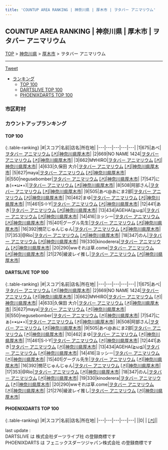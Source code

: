 ```yaml
---
title: 'COUNTUP AREA RANKING | 神奈川県 | 厚木市 | ヲタバー アニマリウム'
---
```

## COUNTUP AREA RANKING | 神奈川県 | 厚木市 | ヲタバー アニマリウム

[TOP](/darts/rank/) > [神奈川県](/darts/rank/神奈川県/) > [厚木市](/darts/rank/神奈川県/厚木市/) > ヲタバー アニマリウム

___

<a href="https://twitter.com/share?ref_src=twsrc%5Etfw" data-text="COUNTUP AREA RANKING | 神奈川県厚木市ヲタバー アニマリウム" class="twitter-share-button" data-hashtags="DARTSLIVE,PHOENIXDARTS,darts,ダーツ" data-show-count="false">Tweet</a>

* [ランキング](#カウントアップランキング)
    * [TOP 100](#top-100)
    * [DARTSLIVE TOP 100](#dartslive-top-100)
    * [PHOENIXDARTS TOP 100](#phoenixdarts-top-100)

### 市区町村

<ul>

</ul>

### カウントアップランキング

#### TOP 100



{:.table-ranking}
|#|スコア|名前|店名|所在地|
|---|---|---|---|---|
|1|675|<span class="rank-name-dl">あべ</span>|<a href="/darts/rank/shops/4e88fa7f715adc160d9b047a20a7ba1e.html">ヲタバー アニマリウム</a> <a href="https://search.dartslive.com/jp/shop/4e88fa7f715adc160d9b047a20a7ba1e">[↗]</a>|<a href="/darts/rank/神奈川県/厚木市">神奈川県厚木市</a>|
|2|669|<span class="rank-name-dl">NO NAME 1424</span>|<a href="/darts/rank/shops/4e88fa7f715adc160d9b047a20a7ba1e.html">ヲタバー アニマリウム</a> <a href="https://search.dartslive.com/jp/shop/4e88fa7f715adc160d9b047a20a7ba1e">[↗]</a>|<a href="/darts/rank/神奈川県/厚木市">神奈川県厚木市</a>|
|3|662|<span class="rank-name-dl">M∀HIRO</span>|<a href="/darts/rank/shops/4e88fa7f715adc160d9b047a20a7ba1e.html">ヲタバー アニマリウム</a> <a href="https://search.dartslive.com/jp/shop/4e88fa7f715adc160d9b047a20a7ba1e">[↗]</a>|<a href="/darts/rank/神奈川県/厚木市">神奈川県厚木市</a>|
|4|633|<span class="rank-name-dl">久保田 大介</span>|<a href="/darts/rank/shops/4e88fa7f715adc160d9b047a20a7ba1e.html">ヲタバー アニマリウム</a> <a href="https://search.dartslive.com/jp/shop/4e88fa7f715adc160d9b047a20a7ba1e">[↗]</a>|<a href="/darts/rank/神奈川県/厚木市">神奈川県厚木市</a>|
|5|627|<span class="rank-name-dl">maya</span>|<a href="/darts/rank/shops/4e88fa7f715adc160d9b047a20a7ba1e.html">ヲタバー アニマリウム</a> <a href="https://search.dartslive.com/jp/shop/4e88fa7f715adc160d9b047a20a7ba1e">[↗]</a>|<a href="/darts/rank/神奈川県/厚木市">神奈川県厚木市</a>|
|6|550|<span class="rank-name-dl">negusebomber</span>|<a href="/darts/rank/shops/4e88fa7f715adc160d9b047a20a7ba1e.html">ヲタバー アニマリウム</a> <a href="https://search.dartslive.com/jp/shop/4e88fa7f715adc160d9b047a20a7ba1e">[↗]</a>|<a href="/darts/rank/神奈川県/厚木市">神奈川県厚木市</a>|
|7|547|<span class="rank-name-dl">にぁ(=•ω•=)</span>|<a href="/darts/rank/shops/4e88fa7f715adc160d9b047a20a7ba1e.html">ヲタバー アニマリウム</a> <a href="https://search.dartslive.com/jp/shop/4e88fa7f715adc160d9b047a20a7ba1e">[↗]</a>|<a href="/darts/rank/神奈川県/厚木市">神奈川県厚木市</a>|
|8|508|<span class="rank-name-dl">阿部さん</span>|<a href="/darts/rank/shops/4e88fa7f715adc160d9b047a20a7ba1e.html">ヲタバー アニマリウム</a> <a href="https://search.dartslive.com/jp/shop/4e88fa7f715adc160d9b047a20a7ba1e">[↗]</a>|<a href="/darts/rank/神奈川県/厚木市">神奈川県厚木市</a>|
|9|505|<span class="rank-name-dl">あべ@あにま2部</span>|<a href="/darts/rank/shops/4e88fa7f715adc160d9b047a20a7ba1e.html">ヲタバー アニマリウム</a> <a href="https://search.dartslive.com/jp/shop/4e88fa7f715adc160d9b047a20a7ba1e">[↗]</a>|<a href="/darts/rank/神奈川県/厚木市">神奈川県厚木市</a>|
|10|462|<span class="rank-name-dl">まゆ</span>|<a href="/darts/rank/shops/4e88fa7f715adc160d9b047a20a7ba1e.html">ヲタバー アニマリウム</a> <a href="https://search.dartslive.com/jp/shop/4e88fa7f715adc160d9b047a20a7ba1e">[↗]</a>|<a href="/darts/rank/神奈川県/厚木市">神奈川県厚木市</a>|
|11|461|<span class="rank-name-dl">S-I-Y</span>|<a href="/darts/rank/shops/4e88fa7f715adc160d9b047a20a7ba1e.html">ヲタバー アニマリウム</a> <a href="https://search.dartslive.com/jp/shop/4e88fa7f715adc160d9b047a20a7ba1e">[↗]</a>|<a href="/darts/rank/神奈川県/厚木市">神奈川県厚木市</a>|
|12|441|<span class="rank-name-dl">あき</span>|<a href="/darts/rank/shops/4e88fa7f715adc160d9b047a20a7ba1e.html">ヲタバー アニマリウム</a> <a href="https://search.dartslive.com/jp/shop/4e88fa7f715adc160d9b047a20a7ba1e">[↗]</a>|<a href="/darts/rank/神奈川県/厚木市">神奈川県厚木市</a>|
|13|434|<span class="rank-name-dl">AGEHA(≧ω≦)</span>|<a href="/darts/rank/shops/4e88fa7f715adc160d9b047a20a7ba1e.html">ヲタバー アニマリウム</a> <a href="https://search.dartslive.com/jp/shop/4e88fa7f715adc160d9b047a20a7ba1e">[↗]</a>|<a href="/darts/rank/神奈川県/厚木市">神奈川県厚木市</a>|
|14|416|<span class="rank-name-dl">ヨッシー</span>|<a href="/darts/rank/shops/4e88fa7f715adc160d9b047a20a7ba1e.html">ヲタバー アニマリウム</a> <a href="https://search.dartslive.com/jp/shop/4e88fa7f715adc160d9b047a20a7ba1e">[↗]</a>|<a href="/darts/rank/神奈川県/厚木市">神奈川県厚木市</a>|
|15|401|<span class="rank-name-dl">グーグル先生</span>|<a href="/darts/rank/shops/4e88fa7f715adc160d9b047a20a7ba1e.html">ヲタバー アニマリウム</a> <a href="https://search.dartslive.com/jp/shop/4e88fa7f715adc160d9b047a20a7ba1e">[↗]</a>|<a href="/darts/rank/神奈川県/厚木市">神奈川県厚木市</a>|
|16|392|<span class="rank-name-dl">憫茫じゅんじゅん</span>|<a href="/darts/rank/shops/4e88fa7f715adc160d9b047a20a7ba1e.html">ヲタバー アニマリウム</a> <a href="https://search.dartslive.com/jp/shop/4e88fa7f715adc160d9b047a20a7ba1e">[↗]</a>|<a href="/darts/rank/神奈川県/厚木市">神奈川県厚木市</a>|
|17|353|<span class="rank-name-dl">@Rio</span>|<a href="/darts/rank/shops/4e88fa7f715adc160d9b047a20a7ba1e.html">ヲタバー アニマリウム</a> <a href="https://search.dartslive.com/jp/shop/4e88fa7f715adc160d9b047a20a7ba1e">[↗]</a>|<a href="/darts/rank/神奈川県/厚木市">神奈川県厚木市</a>|
|18|347|<span class="rank-name-dl">のん</span>|<a href="/darts/rank/shops/4e88fa7f715adc160d9b047a20a7ba1e.html">ヲタバー アニマリウム</a> <a href="https://search.dartslive.com/jp/shop/4e88fa7f715adc160d9b047a20a7ba1e">[↗]</a>|<a href="/darts/rank/神奈川県/厚木市">神奈川県厚木市</a>|
|19|330|<span class="rank-name-dl">kinoderera</span>|<a href="/darts/rank/shops/4e88fa7f715adc160d9b047a20a7ba1e.html">ヲタバー アニマリウム</a> <a href="https://search.dartslive.com/jp/shop/4e88fa7f715adc160d9b047a20a7ba1e">[↗]</a>|<a href="/darts/rank/神奈川県/厚木市">神奈川県厚木市</a>|
|20|290|<span class="rank-name-dl">wwそれは草.come</span>|<a href="/darts/rank/shops/4e88fa7f715adc160d9b047a20a7ba1e.html">ヲタバー アニマリウム</a> <a href="https://search.dartslive.com/jp/shop/4e88fa7f715adc160d9b047a20a7ba1e">[↗]</a>|<a href="/darts/rank/神奈川県/厚木市">神奈川県厚木市</a>|
|21|276|<span class="rank-name-dl">綾波レイ推し</span>|<a href="/darts/rank/shops/4e88fa7f715adc160d9b047a20a7ba1e.html">ヲタバー アニマリウム</a> <a href="https://search.dartslive.com/jp/shop/4e88fa7f715adc160d9b047a20a7ba1e">[↗]</a>|<a href="/darts/rank/神奈川県/厚木市">神奈川県厚木市</a>|


#### DARTSLIVE TOP 100



{:.table-ranking}
|#|スコア|名前|店名|所在地|
|---|---|---|---|---|
|1|675|<span class="rank-name-dl">あべ</span>|<a href="/darts/rank/shops/4e88fa7f715adc160d9b047a20a7ba1e.html">ヲタバー アニマリウム</a> <a href="https://search.dartslive.com/jp/shop/4e88fa7f715adc160d9b047a20a7ba1e">[↗]</a>|<a href="/darts/rank/神奈川県/厚木市">神奈川県厚木市</a>|
|2|669|<span class="rank-name-dl">NO NAME 1424</span>|<a href="/darts/rank/shops/4e88fa7f715adc160d9b047a20a7ba1e.html">ヲタバー アニマリウム</a> <a href="https://search.dartslive.com/jp/shop/4e88fa7f715adc160d9b047a20a7ba1e">[↗]</a>|<a href="/darts/rank/神奈川県/厚木市">神奈川県厚木市</a>|
|3|662|<span class="rank-name-dl">M∀HIRO</span>|<a href="/darts/rank/shops/4e88fa7f715adc160d9b047a20a7ba1e.html">ヲタバー アニマリウム</a> <a href="https://search.dartslive.com/jp/shop/4e88fa7f715adc160d9b047a20a7ba1e">[↗]</a>|<a href="/darts/rank/神奈川県/厚木市">神奈川県厚木市</a>|
|4|633|<span class="rank-name-dl">久保田 大介</span>|<a href="/darts/rank/shops/4e88fa7f715adc160d9b047a20a7ba1e.html">ヲタバー アニマリウム</a> <a href="https://search.dartslive.com/jp/shop/4e88fa7f715adc160d9b047a20a7ba1e">[↗]</a>|<a href="/darts/rank/神奈川県/厚木市">神奈川県厚木市</a>|
|5|627|<span class="rank-name-dl">maya</span>|<a href="/darts/rank/shops/4e88fa7f715adc160d9b047a20a7ba1e.html">ヲタバー アニマリウム</a> <a href="https://search.dartslive.com/jp/shop/4e88fa7f715adc160d9b047a20a7ba1e">[↗]</a>|<a href="/darts/rank/神奈川県/厚木市">神奈川県厚木市</a>|
|6|550|<span class="rank-name-dl">negusebomber</span>|<a href="/darts/rank/shops/4e88fa7f715adc160d9b047a20a7ba1e.html">ヲタバー アニマリウム</a> <a href="https://search.dartslive.com/jp/shop/4e88fa7f715adc160d9b047a20a7ba1e">[↗]</a>|<a href="/darts/rank/神奈川県/厚木市">神奈川県厚木市</a>|
|7|547|<span class="rank-name-dl">にぁ(=•ω•=)</span>|<a href="/darts/rank/shops/4e88fa7f715adc160d9b047a20a7ba1e.html">ヲタバー アニマリウム</a> <a href="https://search.dartslive.com/jp/shop/4e88fa7f715adc160d9b047a20a7ba1e">[↗]</a>|<a href="/darts/rank/神奈川県/厚木市">神奈川県厚木市</a>|
|8|508|<span class="rank-name-dl">阿部さん</span>|<a href="/darts/rank/shops/4e88fa7f715adc160d9b047a20a7ba1e.html">ヲタバー アニマリウム</a> <a href="https://search.dartslive.com/jp/shop/4e88fa7f715adc160d9b047a20a7ba1e">[↗]</a>|<a href="/darts/rank/神奈川県/厚木市">神奈川県厚木市</a>|
|9|505|<span class="rank-name-dl">あべ@あにま2部</span>|<a href="/darts/rank/shops/4e88fa7f715adc160d9b047a20a7ba1e.html">ヲタバー アニマリウム</a> <a href="https://search.dartslive.com/jp/shop/4e88fa7f715adc160d9b047a20a7ba1e">[↗]</a>|<a href="/darts/rank/神奈川県/厚木市">神奈川県厚木市</a>|
|10|462|<span class="rank-name-dl">まゆ</span>|<a href="/darts/rank/shops/4e88fa7f715adc160d9b047a20a7ba1e.html">ヲタバー アニマリウム</a> <a href="https://search.dartslive.com/jp/shop/4e88fa7f715adc160d9b047a20a7ba1e">[↗]</a>|<a href="/darts/rank/神奈川県/厚木市">神奈川県厚木市</a>|
|11|461|<span class="rank-name-dl">S-I-Y</span>|<a href="/darts/rank/shops/4e88fa7f715adc160d9b047a20a7ba1e.html">ヲタバー アニマリウム</a> <a href="https://search.dartslive.com/jp/shop/4e88fa7f715adc160d9b047a20a7ba1e">[↗]</a>|<a href="/darts/rank/神奈川県/厚木市">神奈川県厚木市</a>|
|12|441|<span class="rank-name-dl">あき</span>|<a href="/darts/rank/shops/4e88fa7f715adc160d9b047a20a7ba1e.html">ヲタバー アニマリウム</a> <a href="https://search.dartslive.com/jp/shop/4e88fa7f715adc160d9b047a20a7ba1e">[↗]</a>|<a href="/darts/rank/神奈川県/厚木市">神奈川県厚木市</a>|
|13|434|<span class="rank-name-dl">AGEHA(≧ω≦)</span>|<a href="/darts/rank/shops/4e88fa7f715adc160d9b047a20a7ba1e.html">ヲタバー アニマリウム</a> <a href="https://search.dartslive.com/jp/shop/4e88fa7f715adc160d9b047a20a7ba1e">[↗]</a>|<a href="/darts/rank/神奈川県/厚木市">神奈川県厚木市</a>|
|14|416|<span class="rank-name-dl">ヨッシー</span>|<a href="/darts/rank/shops/4e88fa7f715adc160d9b047a20a7ba1e.html">ヲタバー アニマリウム</a> <a href="https://search.dartslive.com/jp/shop/4e88fa7f715adc160d9b047a20a7ba1e">[↗]</a>|<a href="/darts/rank/神奈川県/厚木市">神奈川県厚木市</a>|
|15|401|<span class="rank-name-dl">グーグル先生</span>|<a href="/darts/rank/shops/4e88fa7f715adc160d9b047a20a7ba1e.html">ヲタバー アニマリウム</a> <a href="https://search.dartslive.com/jp/shop/4e88fa7f715adc160d9b047a20a7ba1e">[↗]</a>|<a href="/darts/rank/神奈川県/厚木市">神奈川県厚木市</a>|
|16|392|<span class="rank-name-dl">憫茫じゅんじゅん</span>|<a href="/darts/rank/shops/4e88fa7f715adc160d9b047a20a7ba1e.html">ヲタバー アニマリウム</a> <a href="https://search.dartslive.com/jp/shop/4e88fa7f715adc160d9b047a20a7ba1e">[↗]</a>|<a href="/darts/rank/神奈川県/厚木市">神奈川県厚木市</a>|
|17|353|<span class="rank-name-dl">@Rio</span>|<a href="/darts/rank/shops/4e88fa7f715adc160d9b047a20a7ba1e.html">ヲタバー アニマリウム</a> <a href="https://search.dartslive.com/jp/shop/4e88fa7f715adc160d9b047a20a7ba1e">[↗]</a>|<a href="/darts/rank/神奈川県/厚木市">神奈川県厚木市</a>|
|18|347|<span class="rank-name-dl">のん</span>|<a href="/darts/rank/shops/4e88fa7f715adc160d9b047a20a7ba1e.html">ヲタバー アニマリウム</a> <a href="https://search.dartslive.com/jp/shop/4e88fa7f715adc160d9b047a20a7ba1e">[↗]</a>|<a href="/darts/rank/神奈川県/厚木市">神奈川県厚木市</a>|
|19|330|<span class="rank-name-dl">kinoderera</span>|<a href="/darts/rank/shops/4e88fa7f715adc160d9b047a20a7ba1e.html">ヲタバー アニマリウム</a> <a href="https://search.dartslive.com/jp/shop/4e88fa7f715adc160d9b047a20a7ba1e">[↗]</a>|<a href="/darts/rank/神奈川県/厚木市">神奈川県厚木市</a>|
|20|290|<span class="rank-name-dl">wwそれは草.come</span>|<a href="/darts/rank/shops/4e88fa7f715adc160d9b047a20a7ba1e.html">ヲタバー アニマリウム</a> <a href="https://search.dartslive.com/jp/shop/4e88fa7f715adc160d9b047a20a7ba1e">[↗]</a>|<a href="/darts/rank/神奈川県/厚木市">神奈川県厚木市</a>|
|21|276|<span class="rank-name-dl">綾波レイ推し</span>|<a href="/darts/rank/shops/4e88fa7f715adc160d9b047a20a7ba1e.html">ヲタバー アニマリウム</a> <a href="https://search.dartslive.com/jp/shop/4e88fa7f715adc160d9b047a20a7ba1e">[↗]</a>|<a href="/darts/rank/神奈川県/厚木市">神奈川県厚木市</a>|


#### PHOENIXDARTS TOP 100



{:.table-ranking}
|#|スコア|名前|店名|所在地|
|---|---|---|---|---|
||0|<span class="rank-name-dl"> </span>|<a href="/darts/rank/shops/.html"></a> <a href="">[↗]</a>|<a href="/darts/rank//"></a>|


<div class="footer border-top border-gray-light mt-5 pt-3 text-right text-gray">
    last update : <span style="font-weight: italic" id="foot_last_modified"></span><br />
    DARTSLIVE は 株式会社ダーツライブ社 の登録商標です<br />
    PHOENIXDARTS は フェニックスダーツジャパン株式会社 の登録商標です<br />
</div>

<script src="https://cdnjs.cloudflare.com/ajax/libs/jquery.tablesorter/2.31.3/js/jquery.tablesorter.min.js" integrity="sha512-qzgd5cYSZcosqpzpn7zF2ZId8f/8CHmFKZ8j7mU4OUXTNRd5g+ZHBPsgKEwoqxCtdQvExE5LprwwPAgoicguNg==" crossorigin="anonymous" referrerpolicy="no-referrer"></script>
<link rel="stylesheet" href="https://cdnjs.cloudflare.com/ajax/libs/jquery.tablesorter/2.31.3/css/theme.default.min.css" integrity="sha512-wghhOJkjQX0Lh3NSWvNKeZ0ZpNn+SPVXX1Qyc9OCaogADktxrBiBdKGDoqVUOyhStvMBmJQ8ZdMHiR3wuEq8+w==" crossorigin="anonymous" referrerpolicy="no-referrer" />
<script>
$(function() {
    $(".table-ranking").tablesorter({sortList:[[0, 0]]});
    $("#foot_last_modified").text(formatDate(new Date(document.lastModified), 'yyyy-MM-dd HH:mm:ss'));
});
</script>

<script async src="https://platform.twitter.com/widgets.js" charset="utf-8"></script>